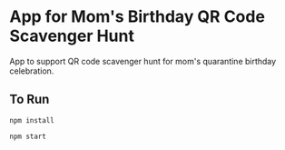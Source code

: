 # App for Mom's Birthday QR Code Scavenger Hunt
App to support QR code scavenger hunt for mom's quarantine birthday celebration. 

## To Run

`npm install`

`npm start`
